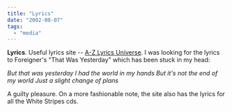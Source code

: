 ```yaml
---
title: "Lyrics"
date: "2002-08-07"
tags: 
  - "media"
---
```


**Lyrics**. Useful lyrics site -- [A-Z Lyrics Universe](http://www.azlyrics.com/index.html). I was looking for the lyrics to Foreigner's "That Was Yesterday" which has been stuck in my head:

_But that was yesterday I had the world in my hands But it's not the end of my world Just a slight change of plans_

A guilty pleasure. On a more fashionable note, the site also has the lyrics for all the White Stripes cds.

